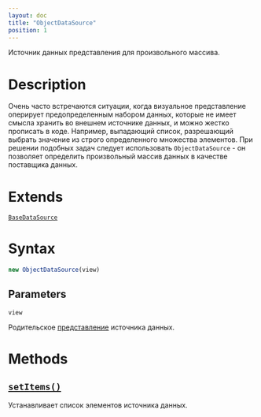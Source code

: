 ```yaml
---
layout: doc
title: "ObjectDataSource"
position: 1
---
```


Источник данных представления для произвольного массива.

# Description

Очень часто встречаются ситуации, когда визуальное представление оперирует предопределенным набором
данных, которые не имеет смысла хранить во внешнем источнике данных, и можно жестко прописать в коде.
Например, выпадающий список, разрешающий выбрать значение из строго определенного множества элементов.
При решении подобных задач следует использовать `ObjectDataSource` - он позволяет определить
произвольный массив данных в качестве поставщика данных.

# Extends

[`BaseDataSource`](../BaseDataSource/)

# Syntax

```js
new ObjectDataSource(view)
```

## Parameters

`view`

Родительское [представление](../../KeyConcepts/View/) источника данных.

# Methods

## [`setItems()`](ObjectDataSource.setItems/)

Устанавливает список элементов источника данных.
